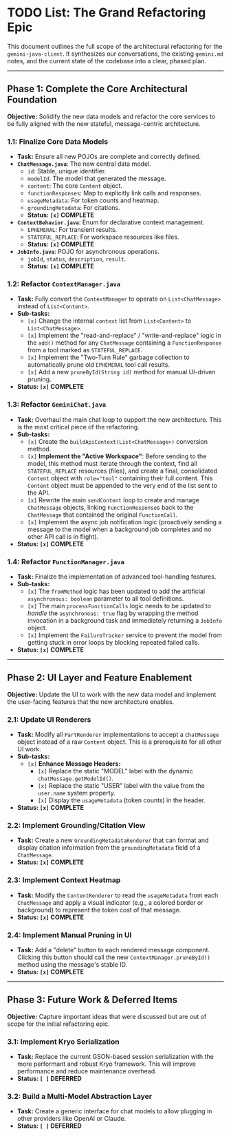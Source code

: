 # TODO List: The Grand Refactoring Epic

This document outlines the full scope of the architectural refactoring for the `gemini-java-client`. It synthesizes our conversations, the existing `gemini.md` notes, and the current state of the codebase into a clear, phased plan.

---

## Phase 1: Complete the Core Architectural Foundation

**Objective:** Solidify the new data models and refactor the core services to be fully aligned with the new stateful, message-centric architecture.

### 1.1: Finalize Core Data Models
- **Task:** Ensure all new POJOs are complete and correctly defined.
- **`ChatMessage.java`**: The new central data model.
  - `id`: Stable, unique identifier.
  - `modelId`: The model that generated the message.
  - `content`: The core `Content` object.
  - `functionResponses`: Map to explicitly link calls and responses.
  - `usageMetadata`: For token counts and heatmap.
  - `groundingMetadata`: For citations.
  - **Status: `[x]` COMPLETE**
- **`ContextBehavior.java`**: Enum for declarative context management.
  - `EPHEMERAL`: For transient results.
  - `STATEFUL_REPLACE`: For workspace resources like files.
  - **Status: `[x]` COMPLETE**
- **`JobInfo.java`**: POJO for asynchronous operations.
  - `jobId`, `status`, `description`, `result`.
  - **Status: `[x]` COMPLETE**

### 1.2: Refactor `ContextManager.java`
- **Task:** Fully convert the `ContextManager` to operate on `List<ChatMessage>` instead of `List<Content>`.
- **Sub-tasks:**
  - `[x]` Change the internal `context` list from `List<Content>` to `List<ChatMessage>`.
  - `[x]` Implement the "read-and-replace" / "write-and-replace" logic in the `add()` method for any `ChatMessage` containing a `FunctionResponse` from a tool marked as `STATEFUL_REPLACE`.
  - `[x]` Implement the "Two-Turn Rule" garbage collection to automatically prune old `EPHEMERAL` tool call results.
  - `[x]` Add a new `pruneById(String id)` method for manual UI-driven pruning.
- **Status: `[x]` COMPLETE**

### 1.3: Refactor `GeminiChat.java`
- **Task:** Overhaul the main chat loop to support the new architecture. This is the most critical piece of the refactoring.
- **Sub-tasks:**
  - `[x]` Create the `buildApiContext(List<ChatMessage>)` conversion method.
  - `[x]` **Implement the "Active Workspace"**: Before sending to the model, this method must iterate through the context, find all `STATEFUL_REPLACE` resources (files), and create a final, consolidated `Content` object with `role="tool"` containing their full content. This `Content` object must be appended to the very end of the list sent to the API.
  - `[x]` Rewrite the main `sendContent` loop to create and manage `ChatMessage` objects, linking `FunctionResponse`s back to the `ChatMessage` that contained the original `FunctionCall`.
  - `[x]` Implement the async job notification logic (proactively sending a message to the model when a background job completes and no other API call is in flight).
- **Status: `[x]` COMPLETE**

### 1.4: Refactor `FunctionManager.java`
- **Task:** Finalize the implementation of advanced tool-handling features.
- **Sub-tasks:**
  - `[x]` The `fromMethod` logic has been updated to add the artificial `asynchronous: boolean` parameter to all tool definitions.
  - `[x]` The main `processFunctionCalls` logic needs to be updated to *handle* the `asynchronous: true` flag by wrapping the method invocation in a background task and immediately returning a `JobInfo` object.
  - `[x]` Implement the `FailureTracker` service to prevent the model from getting stuck in error loops by blocking repeated failed calls.
- **Status: `[x]` COMPLETE**

---

## Phase 2: UI Layer and Feature Enablement

**Objective:** Update the UI to work with the new data model and implement the user-facing features that the new architecture enables.

### 2.1: Update UI Renderers
- **Task:** Modify all `PartRenderer` implementations to accept a `ChatMessage` object instead of a raw `Content` object. This is a prerequisite for all other UI work.
- **Sub-tasks:**
  - `[x]` **Enhance Message Headers:**
    - `[x]` Replace the static "MODEL" label with the dynamic `chatMessage.getModelId()`.
    - `[x]` Replace the static "USER" label with the value from the `user.name` system property.
    - `[x]` Display the `usageMetadata` (token counts) in the header.
- **Status: `[x]` COMPLETE**

### 2.2: Implement Grounding/Citation View
- **Task:** Create a new `GroundingMetadataRenderer` that can format and display citation information from the `groundingMetadata` field of a `ChatMessage`.
- **Status: `[x]` COMPLETE**

### 2.3: Implement Context Heatmap
- **Task:** Modify the `ContentRenderer` to read the `usageMetadata` from each `ChatMessage` and apply a visual indicator (e.g., a colored border or background) to represent the token cost of that message.
- **Status: `[x]` COMPLETE**

### 2.4: Implement Manual Pruning in UI
- **Task:** Add a "delete" button to each rendered message component. Clicking this button should call the new `ContextManager.pruneById()` method using the message's stable ID.
- **Status: `[x]` COMPLETE**

---

## Phase 3: Future Work & Deferred Items

**Objective:** Capture important ideas that were discussed but are out of scope for the initial refactoring epic.

### 3.1: Implement Kryo Serialization
- **Task:** Replace the current GSON-based session serialization with the more performant and robust Kryo framework. This will improve performance and reduce maintenance overhead.
- **Status: `[ ]` DEFERRED**

### 3.2: Build a Multi-Model Abstraction Layer
- **Task:** Create a generic interface for chat models to allow plugging in other providers like OpenAI or Claude.
- **Status: `[ ]` DEFERRED**
